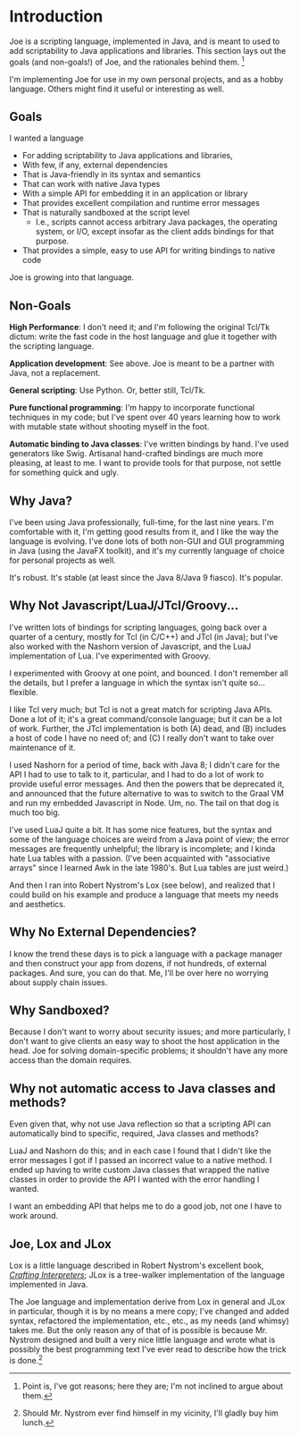 # Introduction

Joe is a scripting language, implemented in Java, and is meant to used to
add scriptability to Java applications and libraries.  This section lays
out the goals (and non-goals!) of Joe, and the rationales behind them. [^nuts]

I'm implementing Joe for use in my own personal projects, and as a hobby
language.  Others might find it useful or interesting as well.

## Goals

I wanted a language 

- For adding scriptability to Java applications and libraries,
- With few, if any, external dependencies
- That is Java-friendly in its syntax and semantics
- That can work with native Java types
- With a simple API for embedding it in an application or library
- That provides excellent compilation and runtime error messages
- That is naturally sandboxed at the script level
  - I.e., scripts cannot access arbitrary Java packages, the operating system,
    or I/O, except insofar as the client adds bindings for that purpose.
- That provides a simple, easy to use API for writing bindings to native
  code

Joe is growing into that language.

## Non-Goals

**High Performance**: I don't need it; and I'm following the original Tcl/Tk
dictum: write the fast code in the host language and glue it together with the
scripting language.

**Application development**: See above.  Joe is meant to be a partner with
Java, not a replacement.

**General scripting**: Use Python.  Or, better still, Tcl/Tk.

**Pure functional programming**: I'm happy to incorporate functional
techniques in my code; but I've spent over 40 years learning how to work
with mutable state without shooting myself in the foot.

**Automatic binding to Java classes**: I've written bindings by hand.  I've
used generators like Swig.  Artisanal hand-crafted bindings are much more
pleasing, at least to me.  I want to provide tools for that purpose, not 
settle for something quick and ugly.

## Why Java?

I've been using Java professionally, full-time, for the last nine years.  I'm
comfortable with it, I'm getting good results from it, and I like the way the
language is evolving. I've done lots of both non-GUI and GUI programming in 
Java (using the JavaFX toolkit), and it's my currently language of choice
for personal projects as well.

It's robust. It's stable (at least since the Java 8/Java 9 fiasco).  It's
popular.

## Why Not Javascript/LuaJ/JTcl/Groovy...

I've written lots of bindings for scripting languages, going back over a
quarter of a century, mostly for Tcl (in C/C++) and JTcl (in Java); but I've
also worked with the Nashorn version of Javascript, and the LuaJ implementation
of Lua.  I've experimented with Groovy.

I experimented with Groovy at one point, and bounced. I don't remember all 
the details, but I prefer a language in which the syntax isn't quite so...
flexible.

I like Tcl very much; but Tcl is not a great match for scripting Java APIs.
Done a lot of it; it's a great command/console language; but it can be a lot
of work.  Further, the JTcl implementation is both (A) dead, and (B) includes
a host of code I have no need of; and (C) I really don't want to take over 
maintenance of it.

I used Nashorn for a period of time, back with Java 8; I didn't care for the
API I had to use to talk to it, particular, and I had to do a lot of work
to provide useful error messages.  And then the powers that be deprecated it,
and announced that the future alternative to was to switch to the Graal VM
and run my embedded Javascript in Node.  Um, no.  The tail on that dog is
much too big.

I've used LuaJ quite a bit. It has some nice features, but the syntax and some
of the language choices are weird from a Java point of view; the error
messages are frequently unhelpful; the library is incomplete; and I kinda hate
Lua tables with a passion.  (I've been acquainted with "associative arrays" 
since I learned Awk in the late 1980's.  But Lua tables are just weird.)

And then I ran into Robert Nystrom's Lox (see below), and realized that I
could build on his example and produce a language that meets my needs and 
aesthetics.
 
## Why No External Dependencies?

I know the trend these days is to pick a language with a package manager and
then construct your app from dozens, if not hundreds, of external packages.
And sure, you can do that.  Me, I'll be over here no worrying about 
supply chain issues.

## Why Sandboxed?

Because I don't want to worry about security issues; and more particularly,
I don't want to give clients an easy way to shoot the host application in 
the head.  Joe for solving domain-specific problems; it shouldn't have any
more access than the domain requires.

## Why not automatic access to Java classes and methods?

Even given that, why not use Java reflection so that a scripting API can
automatically bind to specific, required, Java classes and methods?

LuaJ and Nashorn do this; and in each case I found that I didn't like the 
error messages I got if I passed an incorrect value to a native 
method. I ended up having to write custom Java classes that wrapped the native 
classes in order to provide the API I wanted with the error handling I wanted.

I want an embedding API that helps me to do a good job, not one I have to
work around.

## Joe, Lox and JLox

Lox is a little language described in Robert Nystrom's excellent book,
[*Crafting Interpreters*](https://craftinginterpreters.com); JLox is a
tree-walker implementation of the language implemented in Java.  

The Joe language and implementation derive from Lox in general and JLox in 
particular, though it is by no means a mere copy; I've changed and added
syntax, refactored the implementation, etc., etc., as my needs (and whimsy) 
takes me.  But the only reason any of that of is possible
is because Mr. Nystrom designed and built a very nice little language and wrote
what is possibly the best programming text I've ever read to describe how the
trick is done.[^lunch]

[^nuts]: Point is, I've got reasons; here they are; I'm not inclined to argue 
about them.

[^lunch]: Should Mr. Nystrom ever find himself in my vicinity, I'll gladly
buy him lunch.

